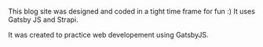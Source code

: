 This blog site was designed and coded in a tight time frame for fun :) It uses Gatsby JS and Strapi.

It was created to practice web developement using GatsbyJS.
